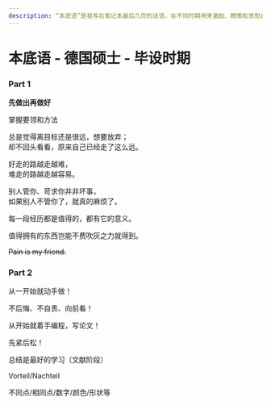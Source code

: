 ```yaml
---
description: “本底语”是我写在笔记本最后几页的话语，在不同时期用来激励、鞭策和宽慰自己。
---
```


# 本底语 - 德国硕士 - 毕设时期

### **Part 1**

**先做出再做好**

掌握要领和方法

总是觉得离目标还是很远，想要放弃；  
却不回头看看，原来自己已经走了这么远。

好走的路越走越难，  
难走的路越走越容易。

别人管你、苛求你并非坏事，  
如果别人不管你了，就真的麻烦了。

每一段经历都是值得的，都有它的意义。

值得拥有的东西岂能不费吹灰之力就得到。

~~Pain is my friend.~~

### Part 2

从一开始就动手做！

不后悔、不自责、向前看！

从开始就着手编程，写论文！

先紧后松！

总结是最好的学习（文献阶段）

Vorteil/Nachteil

不同点/相同点/数字/颜色/形状等

